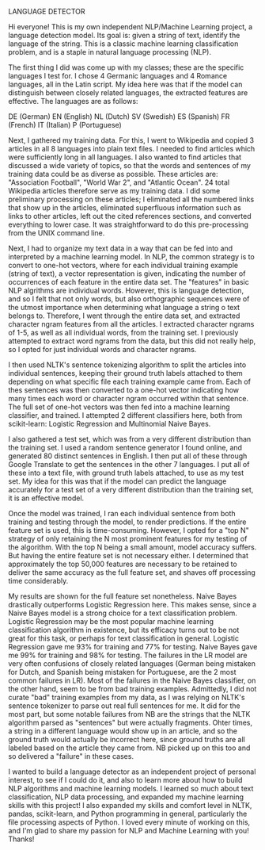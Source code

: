 LANGUAGE DETECTOR

Hi everyone! This is my own independent NLP/Machine Learning project, a language detection model. Its goal is: given a string of text, identify the language of the string. This is a classic machine learning classification problem, and is a staple in natural language processing (NLP).

The first thing I did was come up with my classes; these are the specific languages I test for. I chose 4 Germanic languages and 4 Romance languages, all in the Latin script. My idea here was that if the model can distinguish between closely related languages, the extracted features are effective. The languages are as follows:

DE (German)
EN (English)
NL (Dutch)
SV (Swedish)
ES (Spanish)
FR (French)
IT (Italian)
P (Portuguese)

Next, I gathered my training data. For this, I went to Wikipedia and copied 3 articles in all 8 languages into plain text files. I needed to find articles which were sufficiently long in all languages. I also wanted to find articles that discussed a wide variety of topics, so that the words and sentences of my training data could be as diverse as possible. These articles are: "Association Football", "World War 2", and "Atlantic Ocean". 24 total Wikipedia articles therefore serve as my training data. I did some preliminary processing on these articles; I eliminated all the numbered links that show up in the articles, eliminated superfluous information such as links to other articles, left out the cited references sections, and converted everything to lower case. It was straightforward to do this pre-processing from the UNIX command line.

Next, I had to organize my text data in a way that can be fed into and interpreted by a machine learning model. In NLP, the common strategy is to convert to one-hot vectors, where for each individual training example (string of text), a vector representation is given, indicating the number of occurrences of each feature in the entire data set. The "features" in basic NLP algrithms are individual words. However, this is language detection, and so I felt that not only words, but also orthographic sequences were of the utmost importance when determining what language a string o text belongs to. Therefore, I went through the entire data set, and extracted character ngram features from all the articles. I extracted character ngrams of 1-5, as well as all individual words, from the training set. I previously attempted to extract word ngrams from the data, but this did not really help, so I opted for just individual words and character ngrams.

I then used NLTK's sentence tokenizing algorithm to split the articles into individual sentences, keeping their ground truth labels attached to them depending on what specific file each training example came from. Each of thes sentences was then converted to a one-hot vector indicating how many times each word or character ngram occurred within that sentence. The full set of one-hot vectors was then fed into a machine learning classifier, and trained. I attempted 2 different classifiers here, both from scikit-learn: Logistic Regression and Multinomial Naive Bayes.

I also gathered a test set, which was from a very different distribution than the training set. I used a random sentence generator I found online, and generated 80 distinct sentences in English. I then put all of these through Google Translate to get the sentences in the other 7 languages. I put all of these into a text file, with ground truth labels attached, to use as my test set. My idea for this was that if the model can predict the language accurately for a test set of a very different distribution than the training set, it is an effective model.

Once the model was trained, I ran each individual sentence from both training and testing through the model, to render predictions. If the entire feature set is used, this is time-consuming. However, I opted for a "top N" strategy of only retaining the N most prominent features for my testing of the algorithm. With the top N being a small amount, model accuracy suffers. But having the entire feature set is not necessary either. I determined that approximately the top 50,000 features are necessary to be retained to deliver the same accuracy as the full feature set, and shaves off processing time considerably.

My results are shown for the full feature set nonetheless. Naive Bayes drastically outperforms Logistic Regression here. This makes sense, since a Naive Bayes model is a strong choice for a text classification problem. Logistic Regression may be the most popular machine learning classification algorithm in existence, but its efficacy turns out to be not great for this task, or perhaps for text classification in general. Logistic Regression gave me 93% for training and 77% for testing. Naive Bayes gave me 99% for training and 98% for testing. The failures in the LR model are very often confusions of closely related languages (German being mistaken for Dutch, and Spanish being mistaken for Portuguese, are the 2 most common failures in LR). Most of the failures in the Naive Bayes classifier, on the other hand, seem to be from bad training examples. Admittedly, I did not curate "bad" training examples from my data, as I was relying on NLTK's sentence tokenizer to parse out real full sentences for me. It did for the most part, but some notable failures from NB are the strings that the NLTK algorithm parsed as "sentences" but were actually fragments. Ohter times, a string in a different language would show up in an article, and so the ground truth would actually be incorrect here, since ground truths are all labeled based on the article they came from. NB picked up on this too and so delivered a "failure" in these cases.

I wanted to build a language detector as an independent project of personal interest, to see if I could do it, and also to learn more about how to build NLP algorithms and machine learning models. I learned so much about text classification, NLP data processing, and expanded my machine learning skills with this project! I also expanded my skills and comfort level in NLTK, pandas, scikit-learn, and Python programming in general, particularly the file processing aspects of Python. I loved every minute of working on this, and I'm glad to share my passion for NLP and Machine Learning with you! Thanks!
